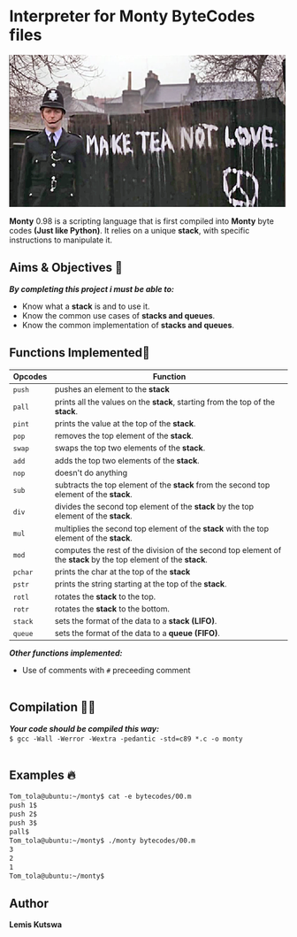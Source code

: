 #   Interpreter for Monty ByteCodes files
![stack_project](./stack_project.jpg)

**Monty** 0.98 is a scripting language that is first compiled into **Monty** byte codes **(Just like Python)**. It relies on a unique **stack**, with specific instructions to manipulate it.

## Aims & Objectives 🌟
***By completing this project i must be able to:***
-   Know what a **stack** is and to use it.
-   Know the common use cases of **stacks and queues**.
-   Know the common implementation of **stacks and queues**.

## Functions Implemented🌟
|   **Opcodes** |   **Function**    |
|   ----------  |   --------------  |
|   `push`      |    pushes an element to the **stack** |
|   `pall`      |   prints all the values on the **stack**, starting from the top of the **stack**. |
|   `pint`      |    prints the value at the top of the **stack**.  |
|   `pop`       |   removes the top element of the **stack**.   |
|   `swap`      |   swaps the top two elements of the **stack**.    |
|   `add`       |   adds the top two elements of the **stack**. |
|   `nop`       |   doesn't do anything |
|   `sub`       |   subtracts the top element of the **stack** from the second top element of the **stack**.    |
|   `div`       |   divides the second top element of the **stack** by the top element of the **stack**.    |
|   `mul`       |    multiplies the second top element of the **stack** with the top element of the **stack**.  |
|   `mod`       |   computes the rest of the division of the second top element of the **stack** by the top element of the **stack**.   |
|   `pchar`     |    prints the char at the top of the **stack**    |
|   `pstr`      |   prints the string starting at the top of the **stack**. |
|   `rotl`      |   rotates the **stack** to the top.   |
|   `rotr`      |   rotates the **stack** to the bottom.    |
|   `stack`     |    sets the format of the data to a **stack (LIFO)**. |
|   `queue`     |   sets the format of the data to a **queue (FIFO)**.  |

***Other functions implemented:***
-   Use of comments with `#` preceeding comment
<br><br>

##  Compilation 🏃🏻
***Your code should be compiled this way:*** <br>
`$ gcc -Wall -Werror -Wextra -pedantic -std=c89 *.c -o monty`
<br><br>

## Examples 🔥
```
Tom_tola@ubuntu:~/monty$ cat -e bytecodes/00.m
push 1$
push 2$
push 3$
pall$
Tom_tola@ubuntu:~/monty$ ./monty bytecodes/00.m
3
2
1
Tom_tola@ubuntu:~/monty$
```

##  Author
**Lemis Kutswa** <br>

